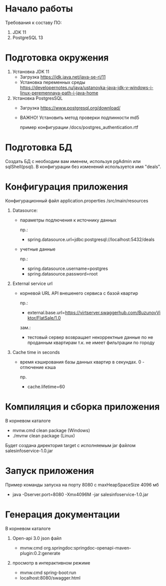# Начало работы
Требования к составу ПО:
1. JDK 11
2. PostgreSQL 13

# Подготовка окружения
1. Установка JDK 11
    - Загрузка https://jdk.java.net/java-se-ri/11 
    - Установка переменных среды https://developernotes.ru/java/ustanovka-java-jdk-v-windows-i-linux-peremennaya-path-i-java-home
2. Установка PostgresSQL
    - Загрузка https://www.postgresql.org/download/ 
    - ВАЖНО! Установить метод проверки подлинности md5 
      
      пример конфигурации /docs/postgres_authentication.rtf
    
# Подготовка БД
Создать БД с необходим вам именем, используя pgAdmin или sqlShell(psql).
В конфигурации без изменений используется имя "deals".

# Конфигурация приложения
Конфигурационный файл application.properties /src/main/resources

1. Datasource:

   - параметры подлючения к источнику данных
     
     пр.:
     -   spring.datasource.url=jdbc:postgresql://localhost:5432/deals
   - учетные данные
     
     пр.:
     -   spring.datasource.username=postgres
     -   spring.datasource.password=root
   
2. External service url
   -  корневой URL API внешенего сервиса с базой квартир
      
         пр.:
         -  external.base.url=https://virtserver.swaggerhub.com/BuzunovViktor/FlatSale/1.0
      
         зам.:
         -  тестовый сервер возвращает некорректные данные по не проданным квартирам
            т.к. не имеет фильтрации по городу

3. Cache time in seconds
   - время кэширования базы данных квартир в секундах. 0 - отлючение кэша 
     
     пр.
      -  cache.lifetime=60
   

# Компиляция и сборка приложения
В корневом каталоге
   -  mvnw.cmd clean package (Windows)
   -  ./mvnw clean package (Linux)
   
Будет создана директория target с исполняемым jar файлом salesinfoservice-1.0.jar

# Запуск приложения
Пример команды запуска на порту 8080 с maxHeapSpaceSize 4096 мб
 - java -Dserver.port=8080 -Xmx4096M -jar salesinfoservice-1.0.jar

# Генерация документации
В корневом каталоге

1. Open-api 3.0 json файл
   -  mvnw.cmd org.springdoc:springdoc-openapi-maven-plugin:0.2:generate
    
2. просмотр в интерактивном режиме
    -  mvnw.cmd spring-boot:run
    -  localhost:8080/swagger.html
    